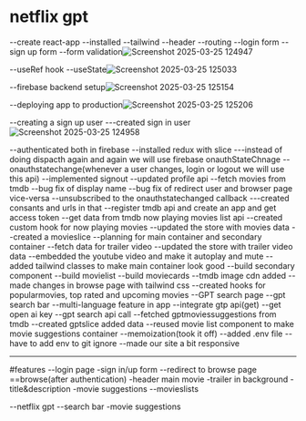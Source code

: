 

# netflix gpt

--create react-app
--installed --tailwind
--header
--routing
--login form
--sign up form 
--form validation![Screenshot 2025-03-25 124947](https://github.com/user-attachments/assets/89d73306-a543-4f72-a222-405ddfdc34db)

--useRef hook
--useState![Screenshot 2025-03-25 125033](https://github.com/user-attachments/assets/0286a141-7f66-4c19-bf92-a0f54faeef65)

--firebase backend setup![Screenshot 2025-03-25 125154](https://github.com/user-attachments/assets/4dfdc653-644d-4b91-b13a-b94405397c37)

--deploying app to production![Screenshot 2025-03-25 125206](https://github.com/user-attachments/assets/6da05851-288e-456b-bc54-136cbd62aa04)

--creating a sign up user
---created sign in user ![Screenshot 2025-03-25 124958](https://github.com/user-attachments/assets/45344ced-8b18-49dd-973d-0cb216813704)

--authenticated both in firebase
--installed redux with slice 
---instead of doing dispacth again and again we will use firebase onauthStateChnage
--onauthstatechange(whenever a user changes, login or logout we will use this api)
--implemented signout 
--updated profile api
--fetch movies from tmdb 
--bug fix of display name 
--bug fix of redirect user and browser page vice-versa
--unsubscribed to the onauthstatechanged callback 
---created consants and urls in that 
--register tmdb api and create an app and get access token
--get data from tmdb now playing movies list api 
--created custom hook for now playing movies
--updated the store with movies data
--created a movieslice
--planning for main container and secondary container
--fetch data for trailer video
--updated the store with trailer video data
--embedded the youtube video and make it autoplay and mute 
--added tailwind classes to make main container look good
--build secondary component
--build movielist
--build moviecards
--tmdb image cdn added 
--made changes in browse page with tailwind css
--created hooks for popularmovies, top rated and upcoming movies
--GPT search page
--gpt search bar
--multi-language feature in app
--integrate gtp api(get)
--get open ai key
--gpt search api call
--fetched gptmoviessuggestions from tmdb
--created gptslice added data
--reused movie list component to make movie suggestions container
--memoization(took it off)
--added .env file 
--have to add env to git ignore
--made our site a bit responsive









---------------
#features
--login page
-sign in/up form
--redirect to browse page
==browse(after authentication)
-header
main movie
-trailer in background
-title&description
-movie suggestions
--movieslists

--netflix gpt
--search bar
-movie suggestions 




